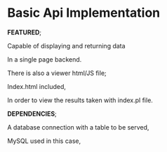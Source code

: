 <h1>Basic Api Implementation</h1>

**FEATURED**;

  Capable of displaying and returning data 

  In a single page backend.

  There is also a viewer html/JS file;

  Index.html included,

  In order to view the results taken with index.pl file.


**DEPENDENCIES**;

  A database connection with a table to be served, 

  MySQL used in this case,
